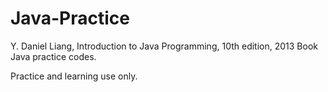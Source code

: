 # Java-Practice
Y. Daniel Liang, Introduction to Java Programming, 10th edition, 2013 Book Java practice codes.

Practice and learning use only.
